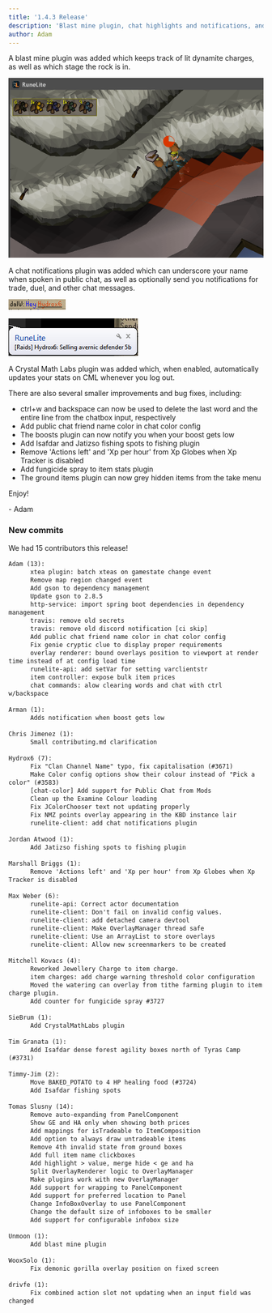 ```yaml
---
title: '1.4.3 Release'
description: 'Blast mine plugin, chat highlights and notifications, and resizable infoboxes'
author: Adam
---
```


A blast mine plugin was added which keeps track of lit dynamite charges, as well
as which stage the rock is in.

![blastmine](/img/blog/1.4.3-Release/blastmine.png)

A chat notifications plugin was added which can underscore your name when spoken
in public chat, as well as optionally send you notifications for trade, duel,
and other chat messages.

![chatnotif](/img/blog/1.4.3-Release/chatnotif.png)

![chatnotif2](/img/blog/1.4.3-Release/chatnotif2.png)

A Crystal Math Labs plugin was added which, when enabled, automatically updates
your stats on CML whenever you log out.

There are also several smaller improvements and bug fixes, including:

- ctrl+w and backspace can now be used to delete the last word and the entire
  line from the chatbox input, respectively
- Add public chat friend name color in chat color config
- The boosts plugin can now notify you when your boost gets low
- Add Isafdar and Jatizso fishing spots to fishing plugin
- Remove 'Actions left' and 'Xp per hour' from Xp Globes when Xp Tracker is disabled
- Add fungicide spray to item stats plugin
- The ground items plugin can now grey hidden items from the take menu

Enjoy!

\- Adam

### New commits

We had 15 contributors this release!

```
Adam (13):
      xtea plugin: batch xteas on gamestate change event
      Remove map region changed event
      Add gson to dependency management
      Update gson to 2.8.5
      http-service: import spring boot dependencies in dependency management
      travis: remove old secrets
      travis: remove old discord notification [ci skip]
      Add public chat friend name color in chat color config
      Fix genie cryptic clue to display proper requirements
      overlay renderer: bound overlays position to viewport at render time instead of at config load time
      runelite-api: add setVar for setting varclientstr
      item controller: expose bulk item prices
      chat commands: alow clearing words and chat with ctrl w/backspace

Arman (1):
      Adds notification when boost gets low

Chris Jimenez (1):
      Small contributing.md clarification

Hydrox6 (7):
      Fix "Clan Channel Name" typo, fix capitalisation (#3671)
      Make Color config options show their colour instead of "Pick a color" (#3583)
      [chat-color] Add support for Public Chat from Mods
      Clean up the Examine Colour loading
      Fix JColorChooser text not updating properly
      Fix NMZ points overlay appearing in the KBD instance lair
      runelite-client: add chat notifications plugin

Jordan Atwood (1):
      Add Jatizso fishing spots to fishing plugin

Marshall Briggs (1):
      Remove 'Actions left' and 'Xp per hour' from Xp Globes when Xp Tracker is disabled

Max Weber (6):
      runelite-api: Correct actor documentation
      runelite-client: Don't fail on invalid config values.
      runelite-client: add detached camera devtool
      runelite-client: Make OverlayManager thread safe
      runelite-client: Use an ArrayList to store overlays
      runelite-client: Allow new screenmarkers to be created

Mitchell Kovacs (4):
      Reworked Jewellery Charge to item charge.
      item charges: add charge warning threshold color configuration
      Moved the watering can overlay from tithe farming plugin to item charge plugin.
      Add counter for fungicide spray #3727

SieBrum (1):
      Add CrystalMathLabs plugin

Tim Granata (1):
      Add Isafdar dense forest agility boxes north of Tyras Camp (#3731)

Timmy-Jim (2):
      Move BAKED_POTATO to 4 HP healing food (#3724)
      Add Isafdar fishing spots

Tomas Slusny (14):
      Remove auto-expanding from PanelComponent
      Show GE and HA only when showing both prices
      Add mappings for isTradeable to ItemComposition
      Add option to always draw untradeable items
      Remove 4th invalid state from ground boxes
      Add full item name clickboxes
      Add highlight > value, merge hide < ge and ha
      Split OverlayRenderer logic to OverlayManager
      Make plugins work with new OverlayManager
      Add support for wrapping to PanelComponent
      Add support for preferred location to Panel
      Change InfoBoxOverlay to use PanelComponent
      Change the default size of infoboxes to be smaller
      Add support for configurable infobox size

Unmoon (1):
      Add blast mine plugin

WooxSolo (1):
      Fix demonic gorilla overlay position on fixed screen

drivfe (1):
      Fix combined action slot not updating when an input field was changed
```
